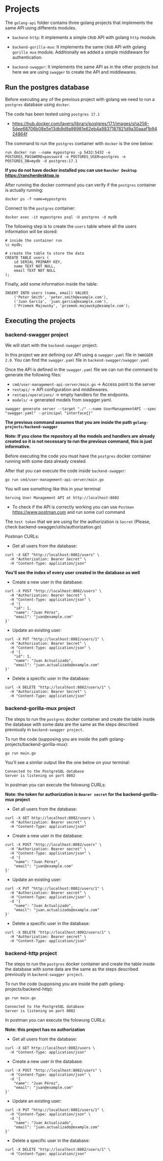 # Projects

The `golang-api` folder contains three golang projects that implements the same API using differents modules.

- `backend-http`: It implements a simple `CRUD` API with golang `http` module.

- `backend-gorilla-mux`: It implements the same `CRUD` API with golang `gorilla mux` module. Additionally we added a simple middleware for authentication.

- `backend-swagger`: It implements the same API as in the other projects but here we are using `swagger` to create the API and middlewares. 

## Run the postgres database

Before executing any of the previous project with golang we need to run a `postgres` database using `docker`.

The code has been tested using `postgres 17.1`

- <https://hub.docker.com/layers/library/postgres/17.1/images/sha256-5dee68706b08e5e13db9d9a98981e62eb4a9837187821d9a30aaaf1b9424864f>

The command to run the `postgres` container with `docker` is the one below:

```shell
run docker run --name mypostgres -p 5432:5432 -e POSTGRES_PASSWORD=password -e POSTGRES_USER=postgres -e POSTGRES_DB=mydb -d postgres:17.1
```

**If you do not have docker installed you can use `Rancher Desktop` <https://rancherdesktop.io>**

After running the docker command you can verify if the `postgres` container is actually running:

```shell
docker ps -f name=mypostgres
```

Connect to the `postgres` container:

```shell
docker exec -it mypostgres psql -U postgres -d mydb
```

The following step is to create the `users` table where all the users information will be stored:

```shell
# inside the container run
\c mydb;

# create the table to store the data
CREATE TABLE users (
    id SERIAL PRIMARY KEY,
    name TEXT NOT NULL,
    email TEXT NOT NULL
);
```

Finally, add some information inside the table:

```shell
INSERT INTO users (name, email) VALUES 
    ('Peter Smith', 'peter.smith@example.com'),
    ('Juan García', 'juan.garcia@example.com'),
    ('Przemek Majewsky', 'przemek.majewsky@example.com');
```

## Executing the projects

### backend-swagger project

We will start with the `backend-swagger` project.

In this project we are defining our API using a `swagger.yaml` file in `SWAGGER 2.0`. You can find the `swagger.yaml` file in `backend-swagger/swagger.yaml`

Once the API is defined in the `swagger.yaml` file we can run the command to generate the following files:

- `cmd/user-management-api-server/main.go` → Access point to the server
- `restapi/` → API configuration and middlewares.
- `restapi/operations/` → empty handlers for the endpoints.
- `models/` → generated models from swagger.yaml.

```shell
swagger generate server --target "./" --name UserManagementAPI --spec "swagger.yaml" --principal "interface{}"
```

**The previous command assumes that you are inside the path `golang-projects/backend-swagger`**

**Note: If you clone the repository all the models and handlers are already created so it is not necessary to run the previous command, this is just informative.**

Before executing the code you must have the `postgres` docker container running with some data already created. 

After that you can execute the code inside `backend-swagger`:

```shell
go run cmd/user-management-api-server/main.go
```

You will see something like this in your terminal

```shell
Serving User Management API at http://localhost:8082
```

* To check if the API is correctly working you can use `Postman` https://www.postman.com and run some curl command

The `test token` that we are using for the authorization is `Secret` (Please, check backend-swagger/utils/authorization.go)

Postman CURLs:

- Get all users from the database:

```shell
curl -X GET "http://localhost:8082/users" \
  -H "Authorization: Bearer Secret" \
  -H "Content-Type: application/json"
```

**You'll see the index of every user created in the database as well**

- Create a new user in the database:

```shell
curl -X POST "http://localhost:8082/users" \
  -H "Authorization: Bearer Secret" \
  -H "Content-Type: application/json" \
  -d '{
    "id": 1,
    "name": "Juan Pérez",
    "email": "juan@example.com"
}'
```

- Update an existing user:

```shell
curl -X PUT "http://localhost:8082/users/1" \
  -H "Authorization: Bearer Secret" \
  -H "Content-Type: application/json" \
  -d '{
    "id": 1,
    "name": "Juan Actualizado",
    "email": "juan.actualizado@example.com"
}'
```

- Delete a specific user in the database:

```shell
curl -X DELETE "http://localhost:8082/users/1" \
  -H "Authorization: Bearer Secret" \
  -H "Content-Type: application/json"
```

### backend-gorilla-mux project

The steps to run the `postgres` docker container and create the table inside the database with some data are the same as the steps described previously in `backend-swagger project`.

To run the code (supposing you are inside the path golang-projects/backend-gorilla-mux):

```shell
go run main.go
```

You'll see a similar output like the one below on your terminal:

```shell
Connected to the PostgreSQL database
Server is listening on port 8082
```

In postman you can execute the folowung CURLs:

**Note: the token for authorization is `Bearer secret` for the backend-gorilla-mux project**

- Get all users from the database:

```shell
curl -X GET http://localhost:8082/users \
  -H "Authorization: Bearer secret" \
  -H "Content-Type: application/json"
```

- Create a new user in the database:

```shell
curl -X POST "http://localhost:8082/users" \
  -H "Authorization: Bearer secret" \
  -H "Content-Type: application/json" \
  -d '{
    "name": "Juan Pérez",
    "email": "juan@example.com"
}'
```

- Update an existing user:

```shell
curl -X PUT "http://localhost:8082/users/1" \
  -H "Authorization: Bearer secret" \
  -H "Content-Type: application/json" \
  -d '{
    "name": "Juan Actualizado",
    "email": "juan.actualizado@example.com"
}'
```

- Delete a specific user in the database:

```shell
curl -X DELETE "http://localhost:8082/users/1" \
  -H "Authorization: Bearer secret" \
  -H "Content-Type: application/json"
```

### backend-http project

The steps to run the `postgres` docker container and create the table inside the database with some data are the same as the steps described previously in `backend-swagger project`.

To run the code (supposing you are inside the path golang-projects/backend-http):

```shell
go run main.go
```

```shell
Connected to the PostgreSQL database
Server is listening on port 8082
```

In postman you can execute the folowung CURLs:

**Note: this project has no authorization**

- Get all users from the database:

```shell
curl -X GET http://localhost:8082/users \
  -H "Content-Type: application/json"
```

- Create a new user in the database:

```shell
curl -X POST "http://localhost:8082/users" \
  -H "Content-Type: application/json" \
  -d '{
    "name": "Juan Pérez",
    "email": "juan@example.com"
}'
```

- Update an existing user:

```shell
curl -X PUT "http://localhost:8082/users/1" \
  -H "Content-Type: application/json" \
  -d '{
    "name": "Juan Actualizado",
    "email": "juan.actualizado@example.com"
}'
```

- Delete a specific user in the database:

```shell
curl -X DELETE "http://localhost:8082/users/1" \
  -H "Content-Type: application/json"
```